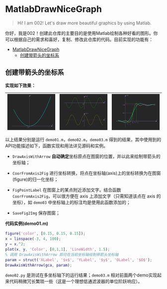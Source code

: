 # MatlabDrawNiceGraph
>  Hi! I am 002! Let's draw more beautiful graphics by using Matlab.

你好，我是002！创建此仓库的主要目的是使用Matlab绘制各种好看的图形。你可以根据自己的需求和喜好，复制、修改此仓库的代码。目前实现的功能有：

- [MatlabDrawNiceGraph](#matlabdrawnicegraph)
  - [创建带箭头的坐标系](#创建带箭头的坐标系)

## 创建带箭头的坐标系

**实现如下效果：**

| <img src="figures/demo01.png" style="zoom:50%;" /> | <img src="figures/demo02.png" style="zoom:50%;" /> | <img src="figures/demo03.png" style="zoom:50%;" /> |
| -------------------------------------------------- | -------------------------------------------------- | -------------------------------------------------- |

<!-- <img src="figures/demo01.png" style="zoom:50%;" />
<img src="figures/demo02.png" style="zoom:50%;" />
<img src="figures/demo03.png" style="zoom:50%;" /> -->

以上结果分别是运行 `demo01.m`，`demo02.m`，`demo03.m` 得到的结果，其中使用到的API功能描述如下，函数实现和用法详见源码和实例。

- `DrawAxisWithArrow`  **自动确定**坐标原点在图窗的位置，并以此来绘制带箭头的坐标轴；
  
- `CoorFromAxis2Fig` 进行坐标转换，将点在坐标轴(axis)上的坐标转换为在图窗(figure)的归一化坐标；

- `FigPointLabel` 在图窗上的某点附近添加文字。结合函数 `CoorFromAxis2Fig`，可以很方便在 axis 上添加文字（只需知道该点在 axis 的坐标），如 `demo03` 中坐标轴上的标注均是使用此函数添加的；

- `SaveFig2Img` 保存图窗；

**代码实例(demo01.m)**

```matlab
figure('color', [0.15, 0.15, 0.15]);
x = linspace(-3, 4, 100);
y = x.^2;
plot(x, y, 'Color', [0,1,1], 'LineWidth', 1.5);
% 调用 DrawAxisWithArrow 即可在当前坐标轴绘制带箭头坐标轴
param = struct('XLabel', '$x$', 'YLabel', '$y$', 'OLabel', '$O$');
DrawAxisWithArrow(gca, param);
```

`demo02.py` 是测试在多坐标轴下的运行结果；`demo03.m` 相对前面两个demo实现起来代码稍微冗长繁琐一些（这是一个理想低通滤波器的单位阶跃响应）。
